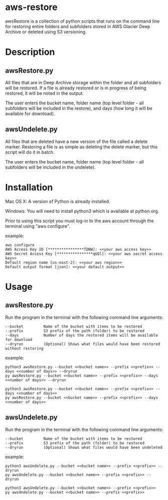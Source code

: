 # aws-restore

awsRestore is a collection of python scripts that runs on the command line for restoring entire folders and subfolders stored in AWS Glacier Deep Archive or deleted using S3 versioning.

# Description

## awsRestore.py
All files that are in Deep Archive storage within the folder and all subfolders will be restored. If a file is already restored or is in progress of being restored, it will be noted in the output.

The user enters the bucket name, folder name (top level folder - all subfolders will be included in the restore), and days (how long it will be available for download). 

## awsUndelete.py
All files that are deleted have a new version of the file called a delete marker. Restoring a file is as simple as deleting the delete marker, but this script will do it in batch.

The user enters the bucket name, folder name (top level folder - all subfolders will be included in the undelete).

# Installation
Mac OS X: A version of Python is already installed.

Windows: You will need to install python3 which is available at python.org.

Prior to using this script you must log-in to the aws account through the terminal using "aws configure".

example:

    aws configure
    AWS Access Key ID [****************TDNW]: <<your aws access key>>
    AWS Secret Access Key [****************qUQl]: <<your aws secret access key>>
    Default region name [us-east-2]: <<your aws region>>
    Default output format [json]: <<your default output>>


# Usage

## awsRestore.py
Run the program in the terminal with the following command line arguments:

    --bucket         Name of the bucket with items to be restored
    --prefix         S3 prefix of the path (folder) to be restored
    --days           Number of days the restored items will be available for download
    --dryrun         (Optional) Shows what files would have been restored without restoring

example:

    python3 awsRestore.py --bucket <<bucket name>> --prefix <<prefix>> --days <<number of days>> --dryrun
    py awsRestore.py --bucket <<bucket name>> --prefix <<prefix>> --days <<number of days>> --dryrun

    python3 awsRestore.py --bucket <<bucket name>> --prefix <<prefix>> --days <<number of days>>
    py awsRestore.py --bucket <<bucket name>> --prefix <<prefix>> --days <<number of days>>
    
## awsUndelete.py
Run the program in the terminal with the following command line arguments:

    --bucket         Name of the bucket with items to be restored
    --prefix         S3 prefix of the path (folder) to be restored
    --dryrun         (Optional) Shows what files would have been undeleted

example:

    python3 awsUndelete.py --bucket <<bucket name>> --prefix <<prefix>> --dryrun
    py awsUndelete.py --bucket <<bucket name>> --prefix <<prefix>> --dryrun

    python3 awsUndelete.py --bucket <<bucket name>> --prefix <<prefix>>
    py awsUndelete.py --bucket <<bucket name>> --prefix <<prefix>>